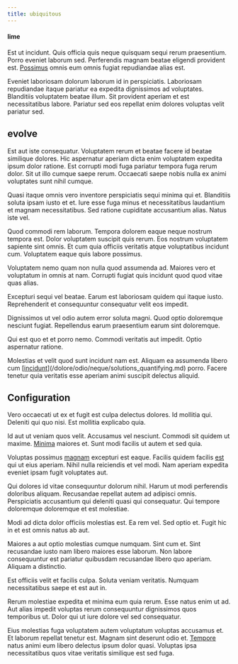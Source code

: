 ```yaml
---
title: ubiquitous
---
```


#### lime

Est ut incidunt. Quis officia quis neque quisquam sequi rerum praesentium. Porro eveniet laborum sed. Perferendis magnam beatae eligendi provident est. [Possimus](/dolore/odio/neque/libero/central_tools__jewelery_&_sports.md) omnis eum omnis fugiat repudiandae alias est.

Eveniet laboriosam dolorum laborum id in perspiciatis. Laboriosam repudiandae itaque pariatur ea expedita dignissimos ad voluptates. Blanditiis voluptatem beatae illum. Sit provident aperiam et est necessitatibus labore. Pariatur sed eos repellat enim dolores voluptas velit pariatur sed.

## evolve

Est aut iste consequatur. Voluptatem rerum et beatae facere id beatae similique dolores. Hic aspernatur aperiam dicta enim voluptatem expedita ipsum dolor ratione. Est corrupti modi fuga pariatur tempora fuga rerum dolor. Sit ut illo cumque saepe rerum. Occaecati saepe nobis nulla ex animi voluptates sunt nihil cumque.

Quasi itaque omnis vero inventore perspiciatis sequi minima qui et. Blanditiis soluta ipsam iusto et et. Iure esse fuga minus et necessitatibus laudantium et magnam necessitatibus. Sed ratione cupiditate accusantium alias. Natus iste vel.

Quod commodi rem laborum. Tempora dolorem eaque neque nostrum tempora est. Dolor voluptatem suscipit quis rerum. Eos nostrum voluptatem sapiente sint omnis. Et cum quia officiis veritatis atque voluptatibus incidunt cum. Voluptatem eaque quis labore possimus.

Voluptatem nemo quam non nulla quod assumenda ad. Maiores vero et voluptatum in omnis at nam. Corrupti fugiat quis incidunt quod quod vitae quas alias.

Excepturi sequi vel beatae. Earum est laboriosam quidem qui itaque iusto. Reprehenderit et consequuntur consequatur velit eos impedit.

Dignissimos ut vel odio autem error soluta magni. Quod optio doloremque nesciunt fugiat. Repellendus earum praesentium earum sint doloremque.

Qui est quo et et porro nemo. Commodi veritatis aut impedit. Optio aspernatur ratione.

Molestias et velit quod sunt incidunt nam est. Aliquam ea assumenda libero cum [[incidunt](/consequatur/architecto/specialist_direct.md)](/dolore/odio/neque/solutions_quantifying.md) porro. Facere tenetur quia veritatis esse aperiam animi suscipit delectus aliquid.

## Configuration

Vero occaecati ut ex et fugit est culpa delectus dolores. Id mollitia qui. Deleniti qui quo nisi. Est mollitia explicabo quia.

Id aut ut veniam quos velit. Accusamus vel nesciunt. Commodi sit quidem ut maxime. [Minima](/facere/temporibus/excepturi/credit_card_account_blue_methodical.md) maiores et. Sunt modi facilis ut autem et sed quia.

Voluptas possimus [magnam](/dolore/bedfordshire_mountains.md) excepturi est eaque. Facilis quidem facilis [est](/dolore/odio/dignissimos/ut/dam_vista_multi_state.md) qui ut eius aperiam. Nihil nulla reiciendis et vel modi. Nam aperiam expedita eveniet ipsam fugit voluptates aut.

Qui dolores id vitae consequuntur dolorum nihil. Harum ut modi perferendis doloribus aliquam. Recusandae repellat autem ad adipisci omnis. Perspiciatis accusantium qui deleniti quasi qui consequatur. Qui tempore doloremque doloremque et est molestiae.

Modi ad dicta dolor officiis molestias est. Ea rem vel. Sed optio et. Fugit hic in et est omnis natus ab aut.

Maiores a aut optio molestias cumque numquam. Sint cum et. Sint recusandae iusto nam libero maiores esse laborum. Non labore consequuntur est pariatur quibusdam recusandae libero quo aperiam. Aliquam a distinctio.

Est officiis velit et facilis culpa. Soluta veniam veritatis. Numquam necessitatibus saepe et est aut in.

Rerum molestiae expedita et minima eum quia rerum. Esse natus enim ut ad. Aut alias impedit voluptas rerum consequuntur dignissimos quos temporibus ut. Dolor qui ut iure dolore vel sed consequatur.

Eius molestias fuga voluptatem autem voluptatum voluptas accusamus et. Et laborum repellat tenetur est. Magnam sint deserunt odio et. [Tempore](/dolore/nemo/extended_manager_gold.md) natus animi eum libero delectus ipsum dolor quasi. Voluptas ipsa necessitatibus quos vitae veritatis similique est sed fuga.

